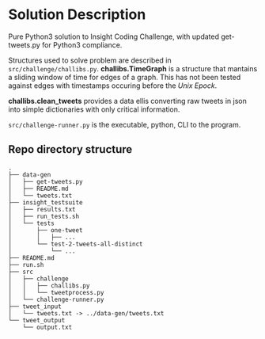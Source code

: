 # Solution Description
Pure Python3 solution to Insight Coding Challenge, with updated get-tweets.py for Python3 compliance.

Structures used to solve problem are described in `src/challenge/challibs.py`. **challibs.TimeGraph** is a structure that mantains a sliding window of time for edges of a graph. This has not been tested against edges with timestamps occuring before the *Unix Epock*.

**challibs.clean_tweets** provides a data ellis converting raw tweets in json into simple dictionaries with only critical information.

`src/challenge-runner.py` is the executable, python, CLI to the program.

## Repo directory structure

    .
    ├── data-gen
    │   ├── get-tweets.py
    │   ├── README.md
    │   └── tweets.txt
    ├── insight_testsuite
    │   ├── results.txt
    │   ├── run_tests.sh
    │   └── tests
    │       ├── one-tweet
    │       │   ├── ...
    │       └── test-2-tweets-all-distinct
    │           └── ...
    ├── README.md
    ├── run.sh
    ├── src
    │   ├── challenge
    │   │   ├── challibs.py
    │   │   └── tweetprocess.py
    │   └── challenge-runner.py
    ├── tweet_input
    │   └── tweets.txt -> ../data-gen/tweets.txt
    └── tweet_output
        └── output.txt


